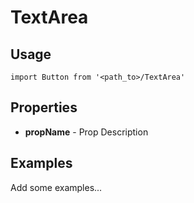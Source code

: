 # TextArea

## Usage

```
import Button from '<path_to>/TextArea'
```

## Properties

- **propName** - Prop Description

## Examples

Add some examples...
